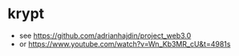 # krypt

- see <https://github.com/adrianhajdin/project_web3.0>
- or  <https://www.youtube.com/watch?v=Wn_Kb3MR_cU&t=4981s>
